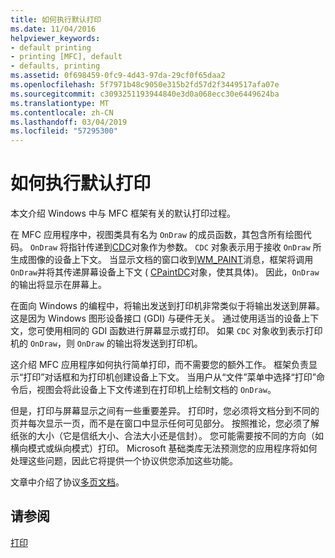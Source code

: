 ```yaml
---
title: 如何执行默认打印
ms.date: 11/04/2016
helpviewer_keywords:
- default printing
- printing [MFC], default
- defaults, printing
ms.assetid: 0f698459-0fc9-4d43-97da-29cf0f65daa2
ms.openlocfilehash: 5f7971b48c9050e315b2fd57d2f3449517afa07e
ms.sourcegitcommit: c3093251193944840e3d0a068ecc30e6449624ba
ms.translationtype: MT
ms.contentlocale: zh-CN
ms.lasthandoff: 03/04/2019
ms.locfileid: "57295300"
---
```

# <a name="how-default-printing-is-done"></a>如何执行默认打印

本文介绍 Windows 中与 MFC 框架有关的默认打印过程。

在 MFC 应用程序中，视图类具有名为 `OnDraw` 的成员函数，其包含所有绘图代码。 `OnDraw` 将指针传递到[CDC](../mfc/reference/cdc-class.md)对象作为参数。 
  `CDC` 对象表示用于接收 `OnDraw` 所生成图像的设备上下文。 当显示文档的窗口收到[WM_PAINT](/windows/desktop/gdi/wm-paint)消息，框架将调用`OnDraw`并将其传递屏幕设备上下文 ( [CPaintDC](../mfc/reference/cpaintdc-class.md)对象，使其具体)。 因此，`OnDraw` 的输出将显示在屏幕上。

在面向 Windows 的编程中，将输出发送到打印机非常类似于将输出发送到屏幕。 这是因为 Windows 图形设备接口 (GDI) 与硬件无关。 通过使用适当的设备上下文，您可使用相同的 GDI 函数进行屏幕显示或打印。 如果 `CDC` 对象收到表示打印机的 `OnDraw`，则 `OnDraw` 的输出将发送到打印机。

这介绍 MFC 应用程序如何执行简单打印，而不需要您的额外工作。 框架负责显示“打印”对话框和为打印机创建设备上下文。 当用户从“文件”菜单中选择“打印”命令后，视图会将此设备上下文传递到在打印机上绘制文档的 `OnDraw`。

但是，打印与屏幕显示之间有一些重要差异。 打印时，您必须将文档分到不同的页并每次显示一页，而不是在窗口中显示任何可见部分。 按照推论，您必须了解纸张的大小（它是信纸大小、合法大小还是信封）。 您可能需要按不同的方向（如横向模式或纵向模式）打印。 Microsoft 基础类库无法预测您的应用程序将如何处理这些问题，因此它将提供一个协议供您添加这些功能。

文章中介绍了协议[多页文档](../mfc/multipage-documents.md)。

## <a name="see-also"></a>请参阅

[打印](../mfc/printing.md)

